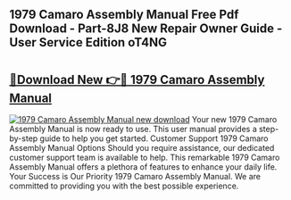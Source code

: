 ## 1979 Camaro Assembly Manual Free Pdf Download - Part-8J8 New Repair Owner Guide - User Service Edition oT4NG

# <h2><a href="http://bc45631.oget.top/?id=1979+Camaro+Assembly+Manual">🔗Download New 👉🔴 1979 Camaro Assembly Manual</a></h2>

[![1979 Camaro Assembly Manual new download](https://i.imgur.com/5g1atiW.png)](http://bc45631.oget.top/?id=1979+Camaro+Assembly+Manual)
Your new 1979 Camaro Assembly Manual is now ready to use. This user manual provides a step-by-step guide to help you get started. Customer Support 1979 Camaro Assembly Manual Options Should you require assistance, our dedicated customer support team is available to help. This remarkable 1979 Camaro Assembly Manual offers a plethora of features to enhance your daily life. Your Success is Our Priority 1979 Camaro Assembly Manual. We are committed to providing you with the best possible experience.
